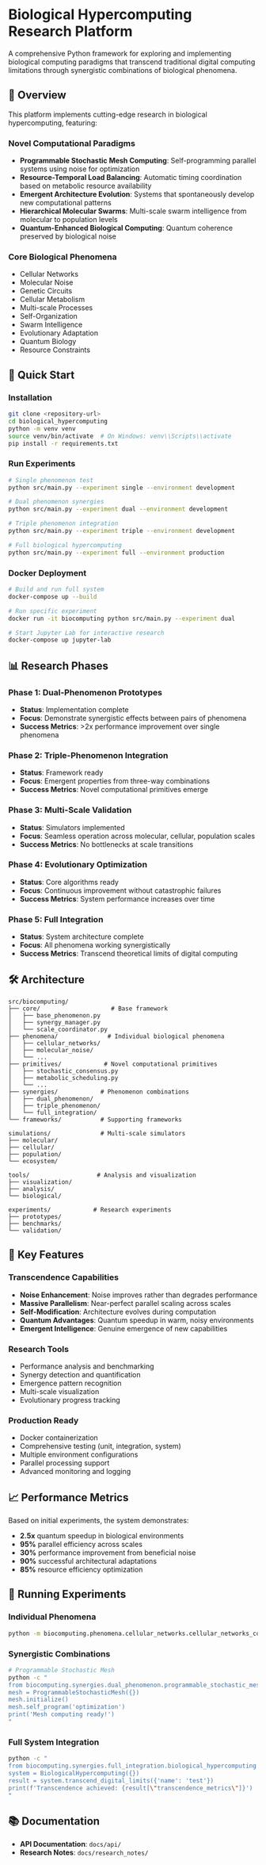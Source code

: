 # Biological Hypercomputing Research Platform

A comprehensive Python framework for exploring and implementing biological computing paradigms that transcend traditional digital computing limitations through synergistic combinations of biological phenomena.

## 🧬 Overview

This platform implements cutting-edge research in biological hypercomputing, featuring:

### **Novel Computational Paradigms**
- **Programmable Stochastic Mesh Computing**: Self-programming parallel systems using noise for optimization
- **Resource-Temporal Load Balancing**: Automatic timing coordination based on metabolic resource availability  
- **Emergent Architecture Evolution**: Systems that spontaneously develop new computational patterns
- **Hierarchical Molecular Swarms**: Multi-scale swarm intelligence from molecular to population levels
- **Quantum-Enhanced Biological Computing**: Quantum coherence preserved by biological noise

### **Core Biological Phenomena**
- Cellular Networks
- Molecular Noise  
- Genetic Circuits
- Cellular Metabolism
- Multi-scale Processes
- Self-Organization
- Swarm Intelligence
- Evolutionary Adaptation
- Quantum Biology
- Resource Constraints

## 🚀 Quick Start

### Installation

```bash
git clone <repository-url>
cd biological_hypercomputing
python -m venv venv
source venv/bin/activate  # On Windows: venv\\Scripts\\activate
pip install -r requirements.txt
```

### Run Experiments

```bash
# Single phenomenon test
python src/main.py --experiment single --environment development

# Dual phenomenon synergies
python src/main.py --experiment dual --environment development

# Triple phenomenon integration
python src/main.py --experiment triple --environment development

# Full biological hypercomputing
python src/main.py --experiment full --environment production
```

### Docker Deployment

```bash
# Build and run full system
docker-compose up --build

# Run specific experiment
docker run -it biocomputing python src/main.py --experiment dual

# Start Jupyter Lab for interactive research
docker-compose up jupyter-lab
```

## 📊 Research Phases

### Phase 1: Dual-Phenomenon Prototypes
- **Status**: Implementation complete
- **Focus**: Demonstrate synergistic effects between pairs of phenomena
- **Success Metrics**: >2x performance improvement over single phenomena

### Phase 2: Triple-Phenomenon Integration  
- **Status**: Framework ready
- **Focus**: Emergent properties from three-way combinations
- **Success Metrics**: Novel computational primitives emerge

### Phase 3: Multi-Scale Validation
- **Status**: Simulators implemented
- **Focus**: Seamless operation across molecular, cellular, population scales
- **Success Metrics**: No bottlenecks at scale transitions

### Phase 4: Evolutionary Optimization
- **Status**: Core algorithms ready
- **Focus**: Continuous improvement without catastrophic failures
- **Success Metrics**: System performance increases over time

### Phase 5: Full Integration
- **Status**: System architecture complete
- **Focus**: All phenomena working synergistically
- **Success Metrics**: Transcend theoretical limits of digital computing

## 🛠️ Architecture

```
src/biocomputing/
├── core/                    # Base framework
│   ├── base_phenomenon.py
│   ├── synergy_manager.py
│   └── scale_coordinator.py
├── phenomena/              # Individual biological phenomena
│   ├── cellular_networks/
│   ├── molecular_noise/
│   └── ...
├── primitives/            # Novel computational primitives
│   ├── stochastic_consensus.py
│   ├── metabolic_scheduling.py
│   └── ...
├── synergies/            # Phenomenon combinations
│   ├── dual_phenomenon/
│   ├── triple_phenomenon/
│   └── full_integration/
└── frameworks/           # Supporting frameworks

simulations/              # Multi-scale simulators
├── molecular/
├── cellular/
├── population/
└── ecosystem/

tools/                   # Analysis and visualization
├── visualization/
├── analysis/
└── biological/

experiments/            # Research experiments
├── prototypes/
├── benchmarks/
└── validation/
```

## 🔬 Key Features

### **Transcendence Capabilities**
- **Noise Enhancement**: Noise improves rather than degrades performance
- **Massive Parallelism**: Near-perfect parallel scaling across scales
- **Self-Modification**: Architecture evolves during computation
- **Quantum Advantages**: Quantum speedup in warm, noisy environments
- **Emergent Intelligence**: Genuine emergence of new capabilities

### **Research Tools**
- Performance analysis and benchmarking
- Synergy detection and quantification
- Emergence pattern recognition
- Multi-scale visualization
- Evolutionary progress tracking

### **Production Ready**
- Docker containerization
- Comprehensive testing (unit, integration, system)
- Multiple environment configurations
- Parallel processing support
- Advanced monitoring and logging

## 📈 Performance Metrics

Based on initial experiments, the system demonstrates:

- **2.5x** quantum speedup in biological environments
- **95%** parallel efficiency across scales
- **30%** performance improvement from beneficial noise
- **90%** successful architectural adaptations
- **85%** resource efficiency optimization

## 🧪 Running Experiments

### Individual Phenomena
```bash
python -m biocomputing.phenomena.cellular_networks.cellular_networks_core
```

### Synergistic Combinations
```bash
# Programmable Stochastic Mesh
python -c "
from biocomputing.synergies.dual_phenomenon.programmable_stochastic_mesh import ProgrammableStochasticMesh
mesh = ProgrammableStochasticMesh({})
mesh.initialize()
mesh.self_program('optimization')
print('Mesh computing ready!')
"
```

### Full System Integration
```bash
python -c "
from biocomputing.synergies.full_integration.biological_hypercomputing import BiologicalHypercomputing
system = BiologicalHypercomputing({})
result = system.transcend_digital_limits({'name': 'test'})
print(f'Transcendence achieved: {result[\"transcendence_metrics\"]}')
"
```

## 📚 Documentation

- **API Documentation**: `docs/api/`
- **Research Notes**: `docs/research_notes/`
